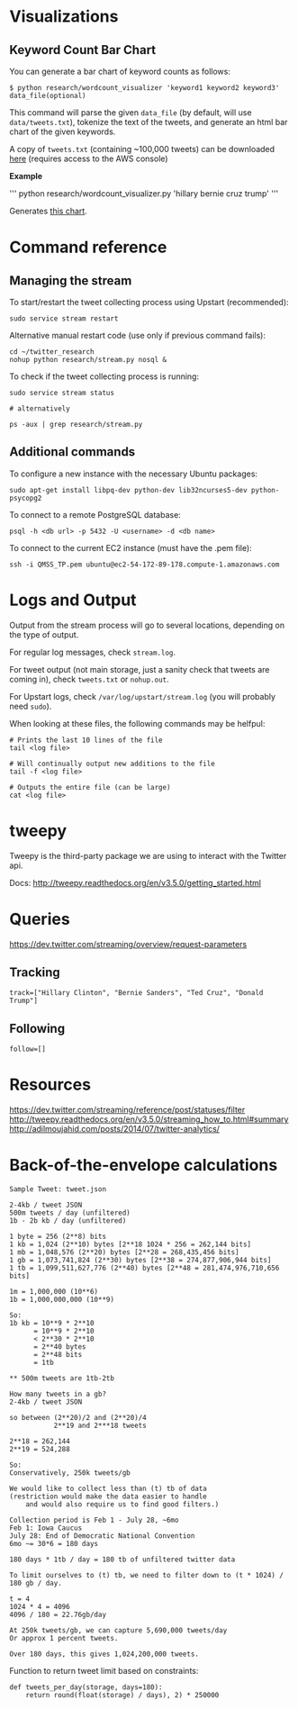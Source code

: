 
# Visualizations

## Keyword Count Bar Chart

You can generate a bar chart of keyword counts as follows:

```
$ python research/wordcount_visualizer 'keyword1 keyword2 keyword3' data_file(optional)
```

This command will parse the given `data_file` (by default, will use `data/tweets.txt`), tokenize the text of the tweets, and generate an html bar chart of the given keywords.

A copy of `tweets.txt` (containing ~100,000 tweets) can be downloaded [here](https://console.aws.amazon.com/s3/home?region=us-east-1&bucket=primary-tweets) (requires access to the AWS console)

**Example**

'''
python research/wordcount_visualizer.py 'hillary bernie cruz trump'
'''

Generates [this chart](https://rawgit.com/kronosapiens/twitter_research/master/bar.html).


# Command reference

## Managing the stream

To start/restart the tweet collecting process using Upstart (recommended):
```
sudo service stream restart
```

Alternative manual restart code (use only if previous command fails):
```
cd ~/twitter_research
nohup python research/stream.py nosql &
```

To check if the tweet collecting process is running:
```
sudo service stream status

# alternatively

ps -aux | grep research/stream.py
```

## Additional commands

To configure a new instance with the necessary Ubuntu packages:
```
sudo apt-get install libpq-dev python-dev lib32ncurses5-dev python-psycopg2
```

To connect to a remote PostgreSQL database:
```
psql -h <db url> -p 5432 -U <username> -d <db name>
```

To connect to the current EC2 instance (must have the .pem file):
```
ssh -i QMSS_TP.pem ubuntu@ec2-54-172-89-178.compute-1.amazonaws.com
```


# Logs and Output

Output from the stream process will go to several locations, depending on the type of output.

For regular log messages, check `stream.log`.

For tweet output (not main storage, just a sanity check that tweets are coming in), check `tweets.txt` or `nohup.out`.

For Upstart logs, check `/var/log/upstart/stream.log` (you will probably need `sudo`).

When looking at these files, the following commands may be helfpul:

```
# Prints the last 10 lines of the file
tail <log file>

# Will continually output new additions to the file
tail -f <log file>

# Outputs the entire file (can be large)
cat <log file>
```


# tweepy

Tweepy is the third-party package we are using to interact with the Twitter api.

Docs: http://tweepy.readthedocs.org/en/v3.5.0/getting_started.html

# Queries

https://dev.twitter.com/streaming/overview/request-parameters

## Tracking
```
track=["Hillary Clinton", "Bernie Sanders", "Ted Cruz", "Donald Trump"]
```

## Following
```
follow=[]
```

# Resources

https://dev.twitter.com/streaming/reference/post/statuses/filter
http://tweepy.readthedocs.org/en/v3.5.0/streaming_how_to.html#summary
http://adilmoujahid.com/posts/2014/07/twitter-analytics/


# Back-of-the-envelope calculations
```
Sample Tweet: tweet.json

2-4kb / tweet JSON
500m tweets / day (unfiltered)
1b - 2b kb / day (unfiltered)

1 byte = 256 (2**8) bits
1 kb = 1,024 (2**10) bytes [2**18 1024 * 256 = 262,144 bits]
1 mb = 1,048,576 (2**20) bytes [2**28 = 268,435,456 bits]
1 gb = 1,073,741,824 (2**30) bytes [2**38 = 274,877,906,944 bits]
1 tb = 1,099,511,627,776 (2**40) bytes [2**48 = 281,474,976,710,656 bits]

1m = 1,000,000 (10**6)
1b = 1,000,000,000 (10**9)

So:
1b kb = 10**9 * 2**10
      = 10**9 * 2**10
      < 2**30 * 2**10
      = 2**40 bytes
      = 2**48 bits
      = 1tb

** 500m tweets are 1tb-2tb

How many tweets in a gb?
2-4kb / tweet JSON

so between (2**20)/2 and (2**20)/4
           2**19 and 2***18 tweets

2**18 = 262,144
2**19 = 524,288

So:
Conservatively, 250k tweets/gb

We would like to collect less than (t) tb of data
(restriction would make the data easier to handle
    and would also require us to find good filters.)

Collection period is Feb 1 - July 28, ~6mo
Feb 1: Iowa Caucus
July 28: End of Democratic National Convention
6mo ~= 30*6 = 180 days

180 days * 1tb / day = 180 tb of unfiltered twitter data

To limit ourselves to (t) tb, we need to filter down to (t * 1024) / 180 gb / day.

t = 4
1024 * 4 = 4096
4096 / 180 = 22.76gb/day

At 250k tweets/gb, we can capture 5,690,000 tweets/day
Or approx 1 percent tweets.

Over 180 days, this gives 1,024,200,000 tweets.
```

Function to return tweet limit based on constraints:

```
def tweets_per_day(storage, days=180):
    return round(float(storage) / days), 2) * 250000
```